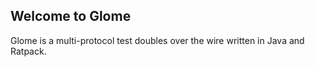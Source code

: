 ## Welcome to Glome

Glome is a multi-protocol test doubles over the wire written in Java and Ratpack.

